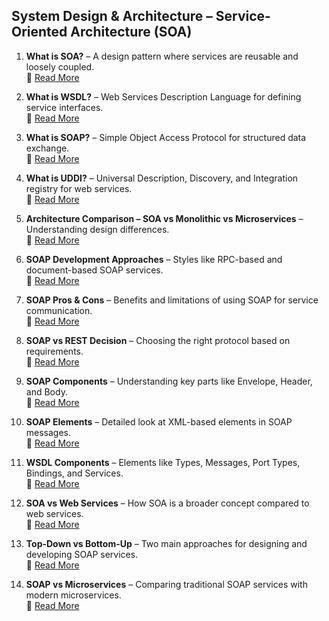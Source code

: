 ## System Design & Architecture – Service-Oriented Architecture (SOA)

1. **What is SOA?** – A design pattern where services are reusable and loosely coupled.  
   🔗 [Read More](https://www.fullstackprep.dev/articles/sda/soa/what-is-soa)

2. **What is WSDL?** – Web Services Description Language for defining service interfaces.  
   🔗 [Read More](https://www.fullstackprep.dev/articles/sda/soa/what-is-wsdl)

3. **What is SOAP?** – Simple Object Access Protocol for structured data exchange.  
   🔗 [Read More](https://www.fullstackprep.dev/articles/sda/soa/what-is-soap)

4. **What is UDDI?** – Universal Description, Discovery, and Integration registry for web services.  
   🔗 [Read More](https://www.fullstackprep.dev/articles/sda/soa/what-is-uddi)

5. **Architecture Comparison – SOA vs Monolithic vs Microservices** – Understanding design differences.  
   🔗 [Read More](https://www.fullstackprep.dev/articles/sda/soa/architecture-comparison-soa-monolithic-microservices)

6. **SOAP Development Approaches** – Styles like RPC-based and document-based SOAP services.  
   🔗 [Read More](https://www.fullstackprep.dev/articles/sda/soa/soap-development-approaches)

7. **SOAP Pros & Cons** – Benefits and limitations of using SOAP for service communication.  
   🔗 [Read More](https://www.fullstackprep.dev/articles/sda/soa/soap-pros-cons)

8. **SOAP vs REST Decision** – Choosing the right protocol based on requirements.  
   🔗 [Read More](https://www.fullstackprep.dev/articles/sda/soa/soap-vs-rest-decision)

9. **SOAP Components** – Understanding key parts like Envelope, Header, and Body.  
   🔗 [Read More](https://www.fullstackprep.dev/articles/sda/soa/soap-components)

10. **SOAP Elements** – Detailed look at XML-based elements in SOAP messages.  
    🔗 [Read More](https://www.fullstackprep.dev/articles/sda/soa/soap-elements)

11. **WSDL Components** – Elements like Types, Messages, Port Types, Bindings, and Services.  
    🔗 [Read More](https://www.fullstackprep.dev/articles/sda/soa/wsdl-components)

12. **SOA vs Web Services** – How SOA is a broader concept compared to web services.  
    🔗 [Read More](https://www.fullstackprep.dev/articles/sda/soa/soa-vs-web-services)

13. **Top-Down vs Bottom-Up** – Two main approaches for designing and developing SOAP services.  
    🔗 [Read More](https://www.fullstackprep.dev/articles/sda/soa/top-down-vs-bottom-up)

14. **SOAP vs Microservices** – Comparing traditional SOAP services with modern microservices.  
    🔗 [Read More](https://www.fullstackprep.dev/articles/sda/soa/soap-vs-microservices)
